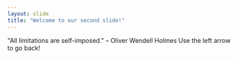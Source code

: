 ```yaml
---
layout: slide
title: "Welcome to our second slide!"
---
```

"All limitations are self-imposed." – Oliver Wendell Holmes
Use the left arrow to go back!
